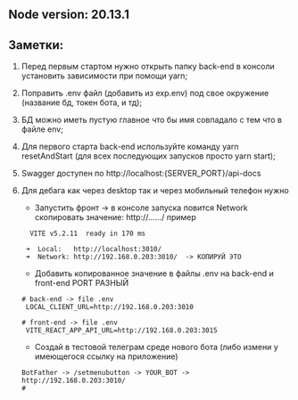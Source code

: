 ## Node version: 20.13.1

## Заметки:
1) Перед первым стартом нужно открыть папку back-end в консоли установить зависимости при помощи yarn;
2) Поправить .env файл (добавить из exp.env) под свое окружение (название бд, токен бота, и тд);
3) БД можно иметь пустую главное что бы имя совпадало с тем что в файле env;
4) Для первого старта back-end используйте команду yarn resetAndStart (для всех последующих запусков просто yarn start);
5) Swagger доступен по http://localhost:{SERVER_PORT}/api-docs
6) Для дебага как через desktop так и через мобильный телефон нужно
   - Запустить фронт -> в консоле запуска повится Network скопировать значение: http://....../ пример
   ```
     VITE v5.2.11  ready in 170 ms
    
    ➜  Local:   http://localhost:3010/
    ➜  Network: http://192.168.0.203:3010/  -> КОПИРУЙ ЭТО
   ```
   - Добавить копированное значение в файлы .env на back-end и front-end PORT РАЗНЫЙ
   ```dotenv  
   # back-end -> file .env 
    LOCAL_CLIENT_URL=http://192.168.0.203:3010
   ```
   ```dotenv  
   # front-end -> file .env 
    VITE_REACT_APP_API_URL=http://192.168.0.203:3015
   ```

    - Создай в тестовой телеграм среде нового бота (либо измени у имеющегося ссылку на приложение)
    ``` 
   BotFather -> /setmenubutton -> YOUR_BOT -> http://192.168.0.203:3010/
    # 
   ```
